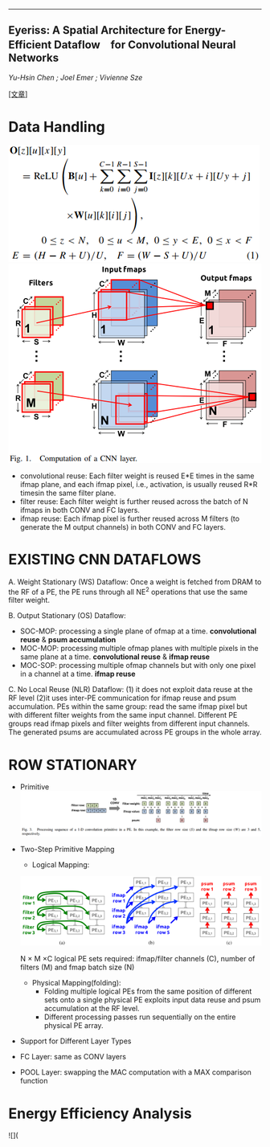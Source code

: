 -----
Eyeriss: A Spatial Architecture for Energy-Efficient Dataflow　for Convolutional Neural Networks
-----
*Yu-Hsin Chen ; Joel Emer ; Vivienne Sze*

[[文章]](https://ieeexplore.ieee.org/document/7551407)
# Data Handling
![](https://github.com/PGTKi/ReferencePapersCollecting/blob/master/StudyNotes/xs/pictures/Eyeriss1Equation%20Computation%20of%20a%20CNN%20layer.PNG)
![](https://github.com/PGTKi/ReferencePapersCollecting/raw/master/StudyNotes/xs/pictures/Eyeriss1Computation%20of%20a%20CNN%20layer.PNG)
- convolutional reuse: Each filter weight is reused E\*E times in the same ifmap plane, and each ifmap pixel, i.e., activation, is usually reused R\*R timesin the same filter plane.
- filter reuse: Each filter weight is further reused across the batch of N ifmaps in both CONV and FC layers.
- ifmap reuse: Each ifmap pixel is further reused across M filters (to generate the M output channels) in both CONV and FC layers.

# EXISTING CNN DATAFLOWS
  A. Weight Stationary (WS) Dataflow:
  Once a weight is fetched from DRAM to the RF of a PE, the PE runs through all NE<sup>2</sup> operations that use the same filter weight.
  
  B. Output Stationary (OS) Dataflow: 
  - SOC-MOP: processing a single plane of ofmap at a time.  **convolutional reuse** & **psum accumulation**
  - MOC-MOP: processing multiple ofmap planes with multiple pixels in the same plane at a time. **convolutional reuse** & **ifmap reuse**
  - MOC-SOP: processing multiple ofmap channels but with only one pixel in a channel at a time. **ifmap reuse**
  
  C. No Local Reuse (NLR) Dataflow:
    (1) it does not exploit data reuse at the RF level
    (2)it uses inter-PE communication for ifmap reuse and psum accumulation.
    PEs within the same group: read the same ifmap pixel but with different filter weights from the same input channel. 
    Different PE groups read ifmap pixels and filter weights from different input channels. 
    The generated psums are accumulated across PE groups in the whole array.
    
# ROW STATIONARY
- Primitive
![](https://github.com/PGTKi/ReferencePapersCollecting/blob/master/StudyNotes/xs/pictures/Eyeriss1-D%20convolution%20primitive%20in%20a%20PE.PNG)

- Two-Step Primitive Mapping
  - Logical Mapping:
  
  ![](https://github.com/PGTKi/ReferencePapersCollecting/blob/master/StudyNotes/xs/pictures/Eyeriss2-D%20convolution.PNG)
  
  N × M ×C logical PE sets required: ifmap/filter channels (C), number of filters (M) and fmap batch size (N)
  
  - Physical Mapping(folding): 
    - Folding multiple logical PEs from the same position of different sets onto a single physical PE exploits input data reuse and psum accumulation at the RF level.
    - Different processing passes run sequentially on the entire physical PE array.
 - Support for Different Layer Types
  - FC Layer: same as CONV layers
  - POOL Layer: swapping the MAC computation with a MAX comparison function
  
# Energy Efficiency Analysis
![](
  
  

